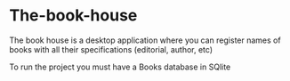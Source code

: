 # The-book-house
The book house is a desktop application where you can register names of books with all their specifications (editorial, author, etc) 

To run the project you must have a Books database in SQlite

